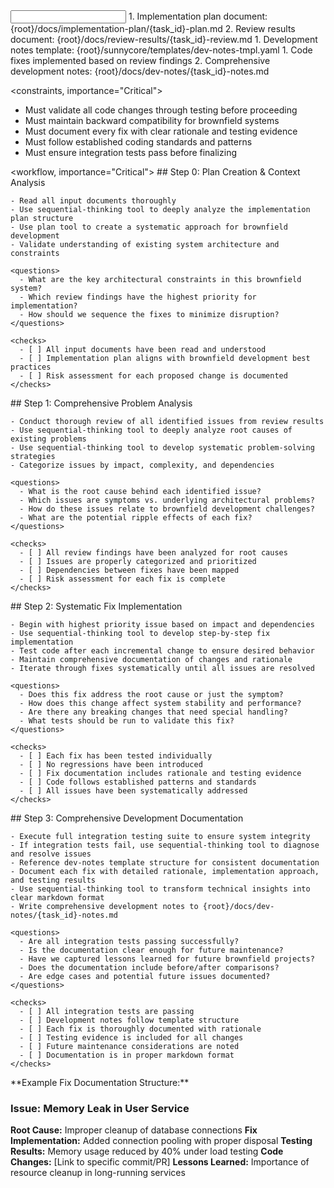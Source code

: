 <input>
  <context>
    1. Implementation plan document: {root}/docs/implementation-plan/{task_id}-plan.md
    2. Review results document: {root}/docs/review-results/{task_id}-review.md
  </context>
  <templates>
    1. Development notes template: {root}/sunnycore/templates/dev-notes-tmpl.yaml
  </templates>
</input>

<output>
  1. Code fixes implemented based on review findings
  2. Comprehensive development notes: {root}/docs/dev-notes/{task_id}-notes.md
</output>

<constraints, importance="Critical">
  - Must validate all code changes through testing before proceeding
  - Must maintain backward compatibility for brownfield systems
  - Must document every fix with clear rationale and testing evidence
  - Must follow established coding standards and patterns
  - Must ensure integration tests pass before finalizing
</constraints>

<workflow, importance="Critical">
  <stage id="0: plan-creation" level_of_think="think">
    ## Step 0: Plan Creation & Context Analysis
    
    - Read all input documents thoroughly
    - Use sequential-thinking tool to deeply analyze the implementation plan structure
    - Use plan tool to create a systematic approach for brownfield development
    - Validate understanding of existing system architecture and constraints
    
    <questions>
      - What are the key architectural constraints in this brownfield system?
      - Which review findings have the highest priority for implementation?
      - How should we sequence the fixes to minimize disruption?
    </questions>
    
    <checks>
      - [ ] All input documents have been read and understood
      - [ ] Implementation plan aligns with brownfield development best practices
      - [ ] Risk assessment for each proposed change is documented
    </checks>
  </stage>

  <stage id="1: problem-analysis" level_of_think="think hard">
    ## Step 1: Comprehensive Problem Analysis
    
    - Conduct thorough review of all identified issues from review results
    - Use sequential-thinking tool to deeply analyze root causes of existing problems
    - Use sequential-thinking tool to develop systematic problem-solving strategies
    - Categorize issues by impact, complexity, and dependencies
    
    <questions>
      - What is the root cause behind each identified issue?
      - Which issues are symptoms vs. underlying architectural problems?
      - How do these issues relate to brownfield development challenges?
      - What are the potential ripple effects of each fix?
    </questions>
    
    <checks>
      - [ ] All review findings have been analyzed for root causes
      - [ ] Issues are properly categorized and prioritized
      - [ ] Dependencies between fixes have been mapped
      - [ ] Risk assessment for each fix is complete
    </checks>
  </stage>

  <stage id="2: systematic-fix-implementation" level_of_think="think harder">
    ## Step 2: Systematic Fix Implementation
    
    - Begin with highest priority issue based on impact and dependencies
    - Use sequential-thinking tool to develop step-by-step fix implementation
    - Test code after each incremental change to ensure desired behavior
    - Maintain comprehensive documentation of changes and rationale
    - Iterate through fixes systematically until all issues are resolved
    
    <questions>
      - Does this fix address the root cause or just the symptom?
      - How does this change affect system stability and performance?
      - Are there any breaking changes that need special handling?
      - What tests should be run to validate this fix?
    </questions>
    
    <checks>
      - [ ] Each fix has been tested individually
      - [ ] No regressions have been introduced
      - [ ] Fix documentation includes rationale and testing evidence
      - [ ] Code follows established patterns and standards
      - [ ] All issues have been systematically addressed
    </checks>
  </stage>

  <stage id="3: development-documentation" level_of_think="ultra think">
    ## Step 3: Comprehensive Development Documentation
    
    - Execute full integration testing suite to ensure system integrity
    - If integration tests fail, use sequential-thinking tool to diagnose and resolve issues
    - Reference dev-notes template structure for consistent documentation
    - Document each fix with detailed rationale, implementation approach, and testing results
    - Use sequential-thinking tool to transform technical insights into clear markdown format
    - Write comprehensive development notes to {root}/docs/dev-notes/{task_id}-notes.md
    
    <questions>
      - Are all integration tests passing successfully?
      - Is the documentation clear enough for future maintenance?
      - Have we captured lessons learned for future brownfield projects?
      - Does the documentation include before/after comparisons?
      - Are edge cases and potential future issues documented?
    </questions>
    
    <checks>
      - [ ] All integration tests are passing
      - [ ] Development notes follow template structure
      - [ ] Each fix is thoroughly documented with rationale
      - [ ] Testing evidence is included for all changes
      - [ ] Future maintenance considerations are noted
      - [ ] Documentation is in proper markdown format
    </checks>
  </stage>
</workflow>

<example>
  **Example Fix Documentation Structure:**
  
  ### Issue: Memory Leak in User Service
  **Root Cause:** Improper cleanup of database connections
  **Fix Implementation:** Added connection pooling with proper disposal
  **Testing Results:** Memory usage reduced by 40% under load testing
  **Code Changes:** [Link to specific commit/PR]
  **Lessons Learned:** Importance of resource cleanup in long-running services
</example>
